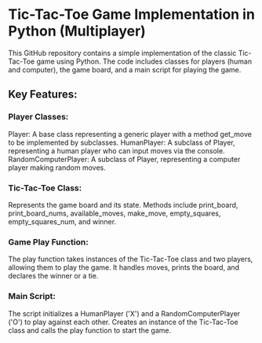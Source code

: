 # Tic-Tac-Toe Game Implementation in Python (Multiplayer)
This GitHub repository contains a simple implementation of the classic Tic-Tac-Toe game using Python. The code includes classes for players (human and computer), the game board, and a main script for playing the game.

## Key Features:

### Player Classes:

Player: A base class representing a generic player with a method get_move to be implemented by subclasses.
HumanPlayer: A subclass of Player, representing a human player who can input moves via the console.
RandomComputerPlayer: A subclass of Player, representing a computer player making random moves.

### Tic-Tac-Toe Class:

Represents the game board and its state.
Methods include print_board, print_board_nums, available_moves, make_move, empty_squares, empty_squares_num, and winner.

### Game Play Function:

The play function takes instances of the Tic-Tac-Toe class and two players, allowing them to play the game. It handles moves, prints the board, and declares the winner or a tie.

### Main Script:

The script initializes a HumanPlayer ('X') and a RandomComputerPlayer ('O') to play against each other.
Creates an instance of the Tic-Tac-Toe class and calls the play function to start the game.
